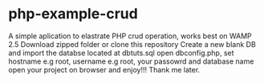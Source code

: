 # php-example-crud
A simple aplication to elastrate PHP crud operation, works best on WAMP 2.5
Download zipped folder or clone this repository
Create a new blank DB and import the databse located at dbtuts.sql
open dbconfig.php, set hostname e.g root, username e.g root, your passowrd and database name
open your project on browser and enjoy!!! Thank me later.
